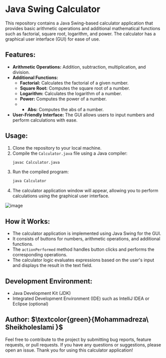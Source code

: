 # Java Swing Calculator 

This repository contains a Java Swing-based calculator application that provides basic arithmetic operations and additional mathematical functions such as factorial, square root, logarithm, and power. The calculator has a graphical user interface (GUI) for ease of use.

## Features:
- **Arithmetic Operations:** Addition, subtraction, multiplication, and division.
- **Additional Functions:**
  - **Factorial:** Calculates the factorial of a given number.
  - **Square Root:** Computes the square root of a number.
  - **Logarithm:** Calculates the logarithm of a number.
  - **Power:** Computes the power of a number.
  - - **Abs:** Computes the abs of a number.
- **User-Friendly Interface:** The GUI allows users to input numbers and perform calculations with ease.

## Usage:
1. Clone the repository to your local machine.
2. Compile the `Calculator.java` file using a Java compiler:
   ```bash
   javac Calculator.java
   ```
3. Run the compiled program:
   ```bash
   java Calculator
   ```
4. The calculator application window will appear, allowing you to perform calculations using the graphical user interface.
   
![image](https://github.com/MohammadrezaSheikholeslami84/Calculator/assets/166950228/07a3266e-5f00-4536-b46e-84a68644a86c)


   

## How it Works:
- The calculator application is implemented using Java Swing for the GUI.
- It consists of buttons for numbers, arithmetic operations, and additional functions.
- The `actionPerformed` method handles button clicks and performs the corresponding operations.
- The calculator logic evaluates expressions based on the user's input and displays the result in the text field.

## Development Environment:
- Java Development Kit (JDK)
- Integrated Development Environment (IDE) such as IntelliJ IDEA or Eclipse (optional)


## Author: $\textcolor{green}{Mohammadreza\ Sheikholeslami \}$

Feel free to contribute to the project by submitting bug reports, feature requests, or pull requests. If you have any questions or suggestions, please open an issue. Thank you for using this calculator application!
